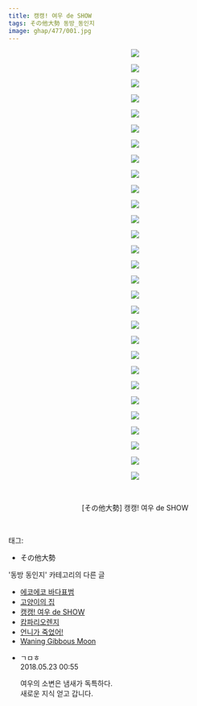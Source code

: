 ```yaml
---
title: 캥캥! 여우 de SHOW
tags: その他大勢 동방_동인지
image: ghap/477/001.jpg
---
```

<div class="article">
<p style="text-align: center; clear: none; float: none;"><img src="{{ site.nasurl }}/ghap/477/001.jpg"/></p>
<p style="text-align: center; clear: none; float: none;"><img src="{{ site.nasurl }}/ghap/477/002.jpg"/></p>
<p style="text-align: center; clear: none; float: none;"><img src="{{ site.nasurl }}/ghap/477/003.jpg"/></p>
<p style="text-align: center; clear: none; float: none;"><img src="{{ site.nasurl }}/ghap/477/004.jpg"/></p>
<p style="text-align: center; clear: none; float: none;"><img src="{{ site.nasurl }}/ghap/477/005.jpg"/></p>
<p style="text-align: center; clear: none; float: none;"><img src="{{ site.nasurl }}/ghap/477/006.jpg"/></p>
<p style="text-align: center; clear: none; float: none;"><img src="{{ site.nasurl }}/ghap/477/007.jpg"/></p>
<p style="text-align: center; clear: none; float: none;"><img src="{{ site.nasurl }}/ghap/477/008.jpg"/></p>
<p style="text-align: center; clear: none; float: none;"><img src="{{ site.nasurl }}/ghap/477/009.jpg"/></p>
<p style="text-align: center; clear: none; float: none;"><img src="{{ site.nasurl }}/ghap/477/010.jpg"/></p>
<p style="text-align: center; clear: none; float: none;"><img src="{{ site.nasurl }}/ghap/477/011.jpg"/></p>
<p style="text-align: center; clear: none; float: none;"><img src="{{ site.nasurl }}/ghap/477/012.jpg"/></p>
<p style="text-align: center; clear: none; float: none;"><img src="{{ site.nasurl }}/ghap/477/013.jpg"/></p>
<p style="text-align: center; clear: none; float: none;"><img src="{{ site.nasurl }}/ghap/477/014.jpg"/></p>
<p style="text-align: center; clear: none; float: none;"><img src="{{ site.nasurl }}/ghap/477/015.jpg"/></p>
<p style="text-align: center; clear: none; float: none;"><img src="{{ site.nasurl }}/ghap/477/016.jpg"/></p>
<p style="text-align: center; clear: none; float: none;"><img src="{{ site.nasurl }}/ghap/477/017.jpg"/></p>
<p style="text-align: center; clear: none; float: none;"><img src="{{ site.nasurl }}/ghap/477/018.jpg"/></p>
<p style="text-align: center; clear: none; float: none;"><img src="{{ site.nasurl }}/ghap/477/019.jpg"/></p>
<p style="text-align: center; clear: none; float: none;"><img src="{{ site.nasurl }}/ghap/477/020.jpg"/></p>
<p style="text-align: center; clear: none; float: none;"><img src="{{ site.nasurl }}/ghap/477/021.jpg"/></p>
<p style="text-align: center; clear: none; float: none;"><img src="{{ site.nasurl }}/ghap/477/022.jpg"/></p>
<p style="text-align: center; clear: none; float: none;"><img src="{{ site.nasurl }}/ghap/477/023.jpg"/></p>
<p style="text-align: center; clear: none; float: none;"><img src="{{ site.nasurl }}/ghap/477/024.jpg"/></p>
<p style="text-align: center; clear: none; float: none;"><img src="{{ site.nasurl }}/ghap/477/025.jpg"/></p>
<p style="text-align: center; clear: none; float: none;"><img src="{{ site.nasurl }}/ghap/477/026.jpg"/></p>
<p style="text-align: center; clear: none; float: none;"><img src="{{ site.nasurl }}/ghap/477/027.jpg"/></p>
<p style="text-align: center; clear: none; float: none;"><img src="{{ site.nasurl }}/ghap/477/028.jpg"/></p>
<p style="text-align: center; clear: none; float: none;"><img src="{{ site.nasurl }}/ghap/477/029.jpg"/></p>
<p style="text-align: center; clear: none; float: none;"><br/></p>
<p style="text-align: center; clear: none; float: none;">[その他大勢] 캥캥! 여우 de SHOW</p>
<p><br/></p>
</div><div class="tagTrail">
<p>태그: </p>
<ul>
<li>その他大勢</li>
</ul>
</div><div class="another">
<p>'동방 동인지' 카테고리의 다른 글</p>
<ul>
<li><a href="/2016-06-21-ghap_479">에코에코 바다표범</a></li>
<li><a href="/2016-06-21-ghap_478">고양이의 집</a></li>
<li><a href="/2016-06-21-ghap_477">캥캥! 여우 de SHOW</a></li>
<li><a href="/2016-06-21-ghap_476">캄파리오렌지</a></li>
<li><a href="/2016-06-21-ghap_475">언니가 죽었어!</a></li>
<li><a href="/2016-06-21-ghap_474">Waning Gibbous Moon</a></li>
</ul>
</div><div class="cb_module cb_fluid">
<div class="cb_wrt cb_profile">
<div class="comment">
<ul>
<li class="cb_thumb_off" id="comment15260263">
<div class="cb_comment_area">
<div class="cb_info_area">
<div class="cb_section">
<span class="cb_nick_name">ㄱㅁㅎ</span>
</div>
<div class="cb_section">
<span class="cb_date">2018.05.23 00:55 </span>
</div>
</div>
<div class="cb_dsc_comment">
<p class="cb_dsc">
											여우의 소변은 냄새가 독특하다.<br/>
새로운 지식 얻고 갑니다.
										</p>
</div>
</div></li>
</ul>
</div>
</div><!-- commentList close -->
</div>